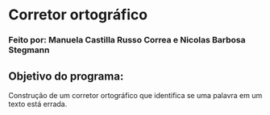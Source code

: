 # Corretor ortográfico

### Feito por: Manuela Castilla Russo Correa e  Nicolas Barbosa Stegmann

## Objetivo do programa:
Construção de um corretor ortográfico que identifica se uma palavra em um texto está errada.


